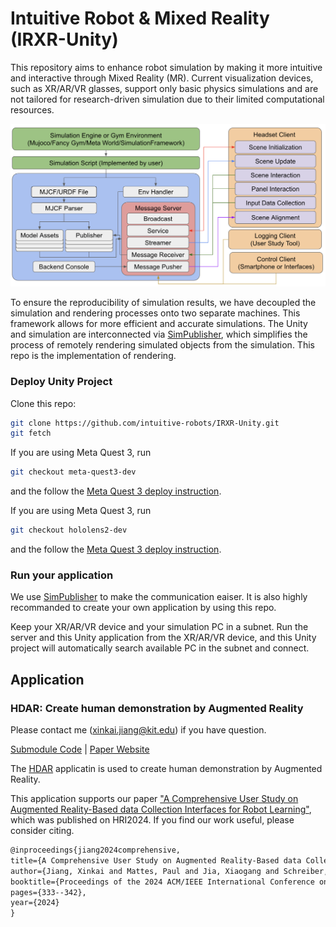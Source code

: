# Intuitive Robot & Mixed Reality (IRXR-Unity)

This repository aims to enhance robot simulation by making it more intuitive and interactive through Mixed Reality (MR). 
Current visualization devices, such as XR/AR/VR glasses, support only basic physics simulations and are not tailored for research-driven simulation due to their limited computational resources.

![System Overview](./Docs/Pictures/SystemOverview.png)

To ensure the reproducibility of simulation results, we have decoupled the simulation and rendering processes onto two separate machines. 
This framework allows for more efficient and accurate simulations. 
The Unity and simulation are interconnected via [SimPublisher](https://github.com/intuitive-robots/SimPublisher.git), which simplifies the process of remotely rendering simulated objects from the simulation.
This repo is the implementation of rendering.

### Deploy Unity Project

Clone this repo:

```bash
git clone https://github.com/intuitive-robots/IRXR-Unity.git
git fetch
```

If you are using Meta Quest 3, run
```bash
git checkout meta-quest3-dev
```
and the follow the [Meta Quest 3 deploy instruction](./Docs/1_HoloLens2.md). 

If you are using Meta Quest 3, run
```bash
git checkout hololens2-dev
```
and the follow the [Meta Quest 3 deploy instruction](./Docs/1_HoloLens2.md). 


### Run your application

We use [SimPublisher](https://github.com/intuitive-robots/SimPublisher.git) to make the communication eaiser. 
It is also highly recommanded to create your own application by using this repo.

Keep your XR/AR/VR device and your simulation PC in a subnet.
Run the server and this Unity application from the XR/AR/VR device,
and this Unity project will automatically search available PC in the subnet and connect.

## Application

### HDAR: Create human demonstration by Augmented Reality


Please contact me (xinkai.jiang@kit.edu) if you have question.

[Submodule Code](https://github.com/intuitive-robots/HDAR) | [Paper Website](https://intuitive-robots.github.io/HDAR-Simulator/)

The [HDAR](https://github.com/intuitive-robots/HDAR) applicatin is used to create human demonstration by Augmented Reality.

This application supports our paper ["A Comprehensive User Study on Augmented Reality-Based data Collection Interfaces for Robot Learning"](https://intuitive-robots.github.io/HDAR-Simulator/), which was published on HRI2024. If you find our work useful, please consider citing.

```latex
@inproceedings{jiang2024comprehensive,
title={A Comprehensive User Study on Augmented Reality-Based data Collection Interfaces for Robot Learning},
author={Jiang, Xinkai and Mattes, Paul and Jia, Xiaogang and Schreiber, Nicolas and Neumann, Gerhard and Lioutikov, Rudolf},
booktitle={Proceedings of the 2024 ACM/IEEE International Conference on Human-Robot Interaction},
pages={333--342},
year={2024}
}
```
